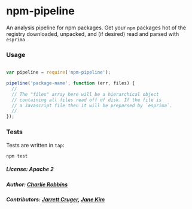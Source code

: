 # npm-pipeline

An analysis pipeline for npm packages. Get your `npm` packages hot of the registry downloaded, unpacked, and (if desired) read and parsed with `esprima`

### Usage

``` js

var pipeline = require('npm-pipeline');

pipeline('package-name', function (err, files) {
  //
  // The "files" array here will be a hierarchical object
  // containing all files read off of disk. If the file is
  // a Javascript file then it will be preparsed by `esprima`.
  //
});
```

### Tests

Tests are written in `tap`:

```
npm test
```

##### License: Apache 2
##### Author: [Charlie Robbins](https://github.com/indexzero)
##### Contributors: [Jarrett Cruger](https://github.com/jcruggz), [Jane Kim](https://github.com/janecakemaster)

